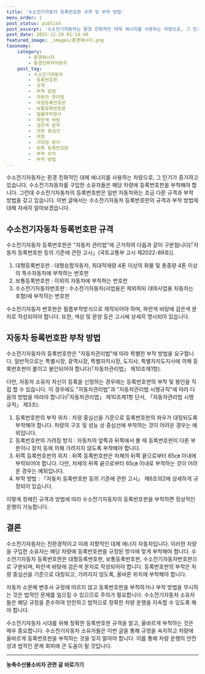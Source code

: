 ```yaml
---
title: '수소전기자동차 등록번호판 규격 및 부착 방법'
menu_order: 1
post_status: publish
post_excerpt: '수소전기자동차는 환경 친화적인 대체 에너지를 사용하는 차량으로, 그 인기가 증가하고 있습니다. 수소전기자동차를 구입한 소유자들은 해당 차량에 등록번호판을 부착해야 합니다. 그런데 수소전기자동차의 등록번호판은 일반 자동차와는 조금 다른 규격과 부착 방법을 갖고 있습니다. 이번 글에서는 수소전기자동차 등록번호판의 규격과 부착 방법에 대해 자세히 알아보겠습니다.'
post_date: 2023-12-19 01:14:48
featured_image: _images/환경에너지.png
taxonomy:
    category:
        - 환경에너지
        - 환경친화적자동차
    post_tag:
        - 수소전기자동차
        -  등록번호판
        -  규격
        -  부착 방법
        -  자동차 관리법
        -  대형등록번호판
        -  보통등록번호판
        -  필름부착방식
        -  파란색 바탕
        -  검은색 문자
        -  차량 중심선
        -  대칭
        -  가려짐 방지
        -  뒤쪽 등록번호판
        -  부착 위치
        -  부착 방법
---
```



수소전기자동차는 환경 친화적인 대체 에너지를 사용하는 차량으로, 그 인기가 증가하고 있습니다. 수소전기자동차를 구입한 소유자들은 해당 차량에 등록번호판을 부착해야 합니다. 그런데 수소전기자동차의 등록번호판은 일반 자동차와는 조금 다른 규격과 부착 방법을 갖고 있습니다. 이번 글에서는 수소전기자동차 등록번호판의 규격과 부착 방법에 대해 자세히 알아보겠습니다.

## 수소전기자동차 등록번호판 규격

수소전기자동차 등록번호판은 "자동차 관리법"에 근거하여 다음과 같이 구분됩니다[「자동차 등록번호판 등의 기준에 관한 고시」(국토교통부 고시 제2022-89호)].

1. 대형등록번호판 : 대형승합자동차, 최대적재량 4톤 이상의 화물 및 총중량 4톤 이상의 특수자동차에 부착하는 번호판
2. 보통등록번호판 : 이외의 자동차에 부착하는 번호판
3. 수소전기자동차번호판 : 수소전기자동차(사업용은 제외하되 대여사업용 자동차는 포함)에 부착하는 번호판

수소전기자동차 번호판은 필름부착방식으로 제작되어야 하며, 파란색 바탕에 검은색 문자로 작성되어야 합니다. 또한, 색상 및 문양 등은 고시에 상세히 명시되어 있습니다.

## 자동차 등록번호판 부착 방법

수소전기자동차의 등록번호판은 "자동차관리법"에 따라 특별한 부착 방법을 요구합니다. 일반적으로는 특별시장, 광역시장, 특별자치시장, 도지사, 특별자치도지사에 의해 등록번호판이 붙이고 봉인되어야 합니다(「자동차관리법」 제10조제1항).

다만, 자동차 소유자 자신이 등록을 신청하는 경우에는 등록번호판의 부착 및 봉인을 직접 할 수 있습니다. 이 경우에도 "자동차관리법"과 "자동차관리법 시행규칙"에 따라 다음의 방법을 따라야 합니다(「자동차관리법」 제10조제1항 단서, 「자동차관리법 시행규칙」 제3조).

1. 등록번호판의 부착 위치 : 차량 중심선을 기준으로 등록번호판의 좌우가 대칭되도록 부착해야 합니다. 차량의 구조 및 성능 상 중심선에 부착하는 것이 어려운 경우는 예외입니다.
2. 등록번호판의 가려짐 방지 : 자동차의 앞쪽과 뒤쪽에서 볼 때 등록번호판이 다른 부분이나 장치 등에 의해 가려지지 않도록 부착해야 합니다.
3. 뒤쪽 등록번호판의 위치 : 뒤쪽 등록번호판은 차체의 뒤쪽 끝으로부터 65㎝ 이내에 부착되어야 합니다. 다만, 차체의 뒤쪽 끝으로부터 65㎝ 이내로 부착하는 것이 어려운 경우는 예외입니다.
4. 부착 방법 : 「자동차 등록번호판 등의 기준에 관한 고시」 제6조의2에 상세하게 규정되어 있습니다.

이렇게 정해진 규격과 방법에 따라 수소전기자동차의 등록번호판을 부착하면 정상적인 운행이 가능합니다.

## 결론

수소전기자동차는 친환경적이고 미래 지향적인 대체 에너지 자동차입니다. 이러한 차량을 구입한 소유자는 해당 차량에 등록번호판을 규정된 방식에 맞게 부착해야 합니다. 수소전기자동차 등록번호판은 대형등록번호판, 보통등록번호판, 수소전기자동차번호판으로 구분되며, 파란색 바탕에 검은색 문자로 작성되어야 합니다. 등록번호판의 부착은 차량 중심선을 기준으로 대칭되고, 가려지지 않도록, 올바른 위치에 부착해야 합니다.

자동차 소문해 변호사 규정에 따르지 않고 등록번호판을 부착하거나 부착 방법을 무시하는 것은 법적인 문제를 일으킬 수 있으므로 주의가 필요합니다. 수소전기자동차 소유자들은 해당 규정을 준수하여 안전하고 법적으로 정확한 차량 운행을 지속할 수 있도록 해야 합니다.

수소전기자동차 시대를 위해 정확한 등록번호판 규격을 알고, 올바르게 부착하는 것은 매우 중요합니다. 수소전기자동차 소유자들은 이번 글을 통해 규정을 숙지하고 차량에 올바르게 등록번호판을 부착하는 것을 잊지 말아야 합니다. 이를 통해 차량 운행의 안전성과 법적인 문제 회피에 큰 도움이 될 것입니다.
<!-- wp:separator -->
<hr class="wp-block-separator has-alpha-channel-opacity"/>
<!-- /wp:separator -->

<!-- wp:group {"backgroundColor":"base","layout":{"type":"constrained"}} -->
<div class="wp-block-group has-base-background-color has-background"><!-- wp:paragraph {"align":"center","fontSize":"medium"} -->
<p class="has-text-align-center has-large-font-size"><strong>농축수산물소비자 관련 글 바로가기</strong></p>
<!-- /wp:paragraph -->


<!-- wp:latest-posts
{"categories":[{"id":31346,"count":19,"description":"","link":"https://uknowlaw.com/category/%eb%86%8d%ec%b6%95%ec%88%98%ec%82%b0%eb%ac%bc%ec%86%8c%eb%b9%84%ec%9e%90/","name":"농축수산물소비자","slug":"농축수산물소비자","taxonomy":"category","parent":0,"meta":[],"_links":{"self":[{"href":"https://uknowlaw.com/wp-json/wp/v2/categories/31346"}],"collection":[{"href":"https://uknowlaw.com/wp-json/wp/v2/categories"}],"about":[{"href":"https://uknowlaw.com/wp-json/wp/v2/taxonomies/category"}],"wp:post_type":[{"href":"https://uknowlaw.com/wp-json/wp/v2/posts?categories=31346"}],"curies":[{"name":"wp","href":"https://api.w.org/{rel}","templated":true}]}}],"postsToShow":100,"excerptLength":28,"postLayout":"grid","columns":2,"featuredImageAlign":"left","featuredImageSizeSlug":"large","fontSize":"small"} /--></div>
<!-- /wp:group -->